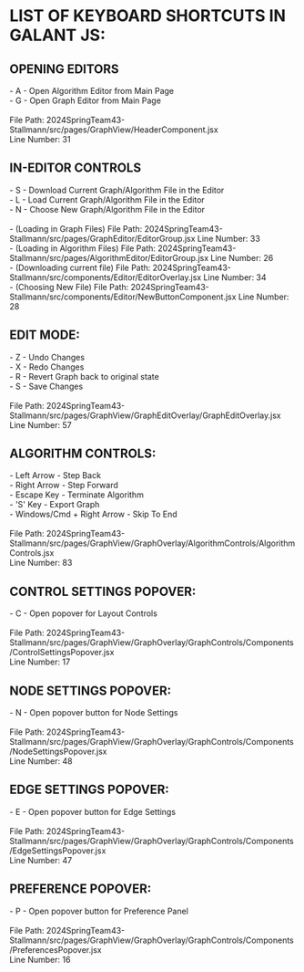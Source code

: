 <h1>LIST OF KEYBOARD SHORTCUTS IN GALANT JS:</h1>

<h2>OPENING EDITORS </h2>
- A - Open Algorithm Editor from Main Page<br />
- G - Open Graph Editor from Main Page<br />
<br />
File Path: 2024SpringTeam43-Stallmann/src/pages/GraphView/HeaderComponent.jsx
<br />Line Number: 31

<h2>IN-EDITOR CONTROLS</h2>
- S - Download Current Graph/Algorithm File in the Editor<br />
- L - Load Current Graph/Algorithm File in the Editor<br />
- N - Choose New Graph/Algorithm File in the Editor<br />
<br />
- (Loading in Graph Files) File Path: 2024SpringTeam43-Stallmann/src/pages/GraphEditor/EditorGroup.jsx 
Line Number: 33
<br />
- (Loading in Algorithm Files) File Path: 2024SpringTeam43-Stallmann/src/pages/AlgorithmEditor/EditorGroup.jsx 
Line Number: 26
<br />
- (Downloading current file) File Path: 2024SpringTeam43-Stallmann/src/components/Editor/EditorOverlay.jsx 
Line Number: 34
<br />
- (Choosing New File) File Path: 2024SpringTeam43-Stallmann/src/components/Editor/NewButtonComponent.jsx
Line Number: 28

<h2>EDIT MODE:</h2>
- Z - Undo Changes <br />
- X - Redo Changes <br />
- R - Revert Graph back to original state <br />
- S - Save Changes <br />
<br />
File Path: 2024SpringTeam43-Stallmann/src/pages/GraphView/GraphEditOverlay/GraphEditOverlay.jsx
<br />Line Number: 57

<h2>ALGORITHM CONTROLS:</h2>
- Left Arrow - Step Back <br />
- Right Arrow - Step Forward <br />
- Escape Key - Terminate Algorithm <br />
- 'S' Key - Export Graph <br />
- Windows/Cmd + Right Arrow - Skip To End<br />
<br />
File Path: 2024SpringTeam43-Stallmann/src/pages/GraphView/GraphOverlay/AlgorithmControls/AlgorithmControls.jsx
<br />Line Number: 83

<h2>CONTROL SETTINGS POPOVER:</h2>
- C - Open popover for Layout Controls <br />
<br />
File Path: 2024SpringTeam43-Stallmann/src/pages/GraphView/GraphOverlay/GraphControls/Components/ControlSettingsPopover.jsx
<br />Line Number: 17

<h2>NODE SETTINGS POPOVER:</h2>
- N - Open popover button for Node Settings <br />
<br />
File Path: 2024SpringTeam43-Stallmann/src/pages/GraphView/GraphOverlay/GraphControls/Components/NodeSettingsPopover.jsx
<br />Line Number: 48

<h2>EDGE SETTINGS POPOVER:</h2>
- E - Open popover button for Edge Settings <br />
<br />
File Path: 2024SpringTeam43-Stallmann/src/pages/GraphView/GraphOverlay/GraphControls/Components/EdgeSettingsPopover.jsx
<br />Line Number: 47

<h2>PREFERENCE POPOVER:</h2>
- P - Open popover button for Preference Panel <br />
<br />
File Path: 2024SpringTeam43-Stallmann/src/pages/GraphView/GraphOverlay/GraphControls/Components/PreferencesPopover.jsx
<br />Line Number: 16
